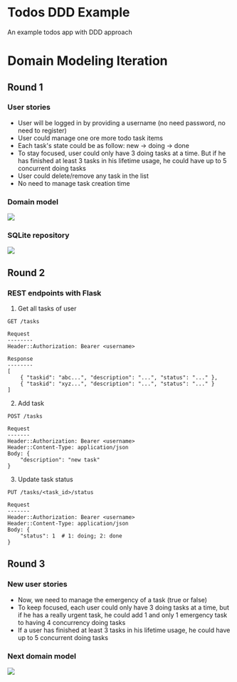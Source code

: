 # Todos DDD Example
An example todos app with DDD approach

# Domain Modeling Iteration

## Round 1

### User stories
- User will be logged in by providing a username (no need password, no need to register)
- User could manage one ore more todo task items
- Each task's state could be as follow: new -> doing -> done
- To stay focused, user could only have 3 doing tasks at a time.
But if he has finished at least 3 tasks in his lifetime usage,
he could have up to 5 concurrent doing tasks
- User could delete/remove any task in the list
- No need to manage task creation time

### Domain model
![](https://www.plantuml.com/plantuml/img/VP7DQm8n4CNl-Ik6FIcqYxqMAPRsua4fs9vbJ4Otc9r8CelQZ_-zIVgrKZ6tUVFUuvTa4WM3TArJAcujxp1W2zfXZFSYmQuweQdslB2l1AEU9JPe_Dxo1jRe8YbLCl0IAS2RWdGMAPxMNL8OMohQb0N42xgbyMcv58pRVmkcB_tZf_GvJQUbrlGdGr7tvtGbeHotB1JMgAbKp91nGosnF7bdzV6xSkMz0tJEx-TqaCVCbTs333xyWvZXuS6pxa8WriTVsqbLkKKJA3RUcHmjpr7TL70DrQYkkIeWjz0Mb0XtQf0jLqKUmhYkpv8gTPP__9xy5xcKcX2RzBkV)

### SQLite repository
![](https://www.plantuml.com/plantuml/img/TS-n2i9030RWFK-HkT0-W9JIoSN5GHyWU56FzbAvf8YqlhkzKpi8Rk7d8t_Igb6qCVG0sdcvKQI0UYKttBrSy4ozCW2BUNlWKJdY18W5Ziie57Y3QZ79kjxlcWQUApwGTX_itIz3BCj_UxPlKA1ZFNtp72otsYfJLJvedgjgc78Vj2mkFVC2)

## Round 2

### REST endpoints with Flask

1. Get all tasks of user
```
GET /tasks

Request
--------
Header::Authorization: Bearer <username>

Response
--------
[
    { "taskid": "abc...", "description": "...", "status": "..." },
    { "taskid": "xyz...", "description": "...", "status": "..." }
]

```

2. Add task
```
POST /tasks

Request
-------
Header::Authorization: Bearer <username>
Header::Content-Type: application/json
Body: {
    "description": "new task"
}
```

3. Update task status
```
PUT /tasks/<task_id>/status

Request
-------
Header::Authorization: Bearer <username>
Header::Content-Type: application/json
Body: {
    "status": 1  # 1: doing; 2: done
}
```

## Round 3

### New user stories
- Now, we need to manage the emergency of a task (true or false)
- To keep focused, each user could only have 3 doing tasks at a time,
but if he has a really urgent task, he could add
1 and only 1 emergency task to having 4 concurrency doing tasks
- If a user has finished at least 3 tasks in his lifetime usage,
he could have up to 5 concurrent doing tasks

### Next domain model
![](https://www.plantuml.com/plantuml/img/VL79Ri8m4BtxAqOvGTH6z5gXYggzSA2gH3cZmHaI2sTSsHC1NVwzjka20ZMtUVFcBSua27hfEwjKs1X-HOyTQ8iXt8jui-g5fjhntBmHZ8ueeSNQRGqti4ORIAby0uj07juLn6yUp-EwZmXZHncRie0uGRkiNLmk1SFcRC5qm3z_H5_YT2fgwkEffg2FvrX93dvbcOIf8zyGwtrP9b73GdwDchBm31cRo61vTjRe_RVHoZaBQAtRFj5E7bFQn1waEbTHDoKio-5Vo1dk7Xphtllaz7jm8ffRjfv2wsoTJlDp5JS5N4CngYekSgHRw7Ae07TgiCY62Hx2kAekPbRgOfFnH-J_cqkf2N4T__uN)
